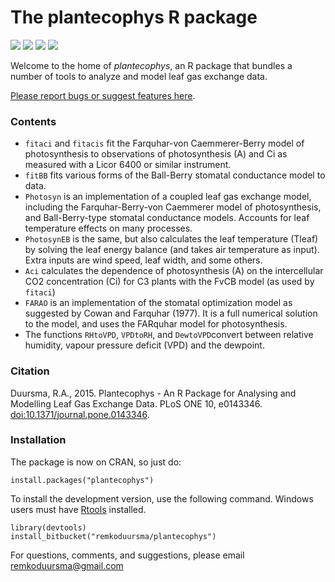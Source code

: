 # The plantecophys R package

[![](http://www.r-pkg.org/badges/version/plantecophys)](http://cran.rstudio.com/web/packages/plantecophys/index.html) ![](http://cranlogs.r-pkg.org/badges/plantecophys) ![](https://img.shields.io/bitbucket/issues/remkoduursma/plantecophys.svg)
![](https://travis-ci.org/RemkoDuursma/plantecophys.svg?branch=master)

Welcome to the home of *plantecophys*, an R package that bundles a number of tools to analyze and model leaf gas exchange data.

[Please report bugs or suggest features here](https://bitbucket.org/remkoduursma/plantecophys/issues?status=new&status=open).



### Contents

* `fitaci` and `fitacis` fit the Farquhar-von Caemmerer-Berry model of photosynthesis to observations of photosynthesis (A) and Ci as measured with a Licor 6400 or similar instrument.
* `fitBB` fits various forms of the Ball-Berry stomatal conductance model to data.
* `Photosyn` is an implementation of a coupled leaf gas exchange model, including the Farquhar-Berry-von Caemmerer model of photosynthesis, and Ball-Berry-type stomatal conductance models. Accounts for leaf temperature effects on many processes.
* `PhotosynEB` is the same, but also calculates the leaf temperature (Tleaf) by solving the leaf energy balance (and takes air temperature as input). Extra inputs are wind speed, leaf width, and some others.
* `Aci` calculates the dependence of photosynthesis (A) on the intercellular CO2 concentration (Ci) for C3 plants with the FvCB model (as used by `fitaci`)
* `FARAO` is an implementation of the stomatal optimization model as suggested by Cowan and Farquhar (1977). It is a full numerical solution to the model, and uses the FARquhar model for photosynthesis.
* The functions `RHtoVPD`, `VPDtoRH`, and `DewtoVPD`convert between relative humidity, vapour pressure deficit (VPD) and the dewpoint. 

### Citation

Duursma, R.A., 2015. Plantecophys - An R Package for Analysing and Modelling Leaf Gas Exchange Data. PLoS ONE 10, e0143346. [doi:10.1371/journal.pone.0143346]().


### Installation

The package is now on CRAN, so just do:

```
install.packages("plantecophys")
```

To install the development version, use the following command. Windows users must have [Rtools](http://cran.r-project.org/bin/windows/Rtools/) installed.

```
library(devtools)
install_bitbucket("remkoduursma/plantecophys")
```


For questions, comments, and suggestions, please email remkoduursma@gmail.com